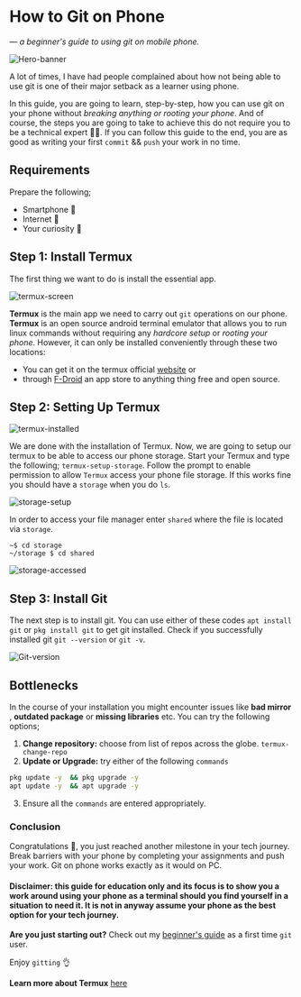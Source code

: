 # How to Git on Phone
— *a beginner's guide to using git on mobile phone.*

![Hero-banner](file:///DevC_Technical_Writing/PocketMark/Src/Attachment-2025-08-20.png)

A lot of times, I have had people complained about how not being able to use git is one of their major setback as a learner using phone. 

In this guide, you are going to learn, step-by-step, how you can use git on your phone without _breaking anything or rooting your phone_. And of course, the steps you are going to take to achieve this do not require you to be a technical expert 🧑‍🔧. If you can follow this guide to the end, you are as good as writing your first ```commit```  && ```push``` your work in no time. 

## Requirements
Prepare the following;
- Smartphone 📱
- Internet 🛜
- Your curiosity 🤨

## Step 1: Install Termux
The first thing we want to do is install the essential app.

![termux-screen](file:///storage/emulated/0/Documents/PocketMark/Src/image_1755705926520.png)


**Termux** is the main app we need to carry out `git` operations on our phone. **Termux** is an open source android terminal emulator that allows you to run linux commands without requiring any _hardcore setup_ or _rooting your phone_. However, it can only be installed conveniently through these two locations:
   - You can get it on the termux official [website](https://termux.dev/en/) or
   - through [F-Droid](https://f-droid.org/) an app store to anything thing free and open source.
## Step 2: Setting Up Termux

![termux-installed](file:///storage/emulated/0/Documents/PocketMark/Src/Attachment-2025-08-20_4.png)


We are done with the installation of Termux. Now,  we are going to setup our termux to be able to access our phone storage. Start your Termux and type the following;
                  `termux-setup-storage`.
Follow the prompt to enable permission to allow `Termux` access your phone file storage. If this works fine you should have a `storage` when you do `ls`. 

![storage-setup](file:///storage/emulated/0/Documents/PocketMark/Src/Attachment-2025-08-21.png)

In order to access your file manager enter `shared` where the file is located via `storage`.

```script
~$ cd storage
~/storage $ cd shared
```     
       
![storage-accessed](file:///storage/emulated/0/Documents/PocketMark/Src/Screenshot_20250820-200309.png)


## Step 3: Install Git
The next step is to install git. You can use either of these codes `apt install git` or `pkg install git` to get git installed. Check if you successfully installed git ```git --version``` or ```git -v```.


![Git-version](file:///storage/emulated/0/Documents/PocketMark/Src/Screenshot_20250820-214909.png)




## Bottlenecks
In the course of your installation you might encounter issues like **bad mirror** , **outdated package** or **missing libraries** etc.  You can try the following options;
1. **Change repository:** choose from list of repos across the globe.
```termux-change-repo```
2. **Update or Upgrade:** try either of the following `commands`
```bash
pkg update -y  && pkg upgrade -y 
apt update -y  && apt upgrade -y
```
3. Ensure all the `commands` are entered appropriately.


### Conclusion
Congratulations 🎉, you just reached another milestone in your tech journey. Break barriers with your phone by completing your assignments and push your work. Git on phone works exactly as it would on PC. 

#### Disclaimer: this guide for education only and its focus is to show you a work around using your phone as a terminal should you find yourself in a situation to need it. It is not in anyway assume your phone as the best option for your tech journey.


**Are you just starting out?** Check out my [beginner's guide](#) as a first time `git` user. 


Enjoy `gitting` 👌

**Learn more about Termux** [here](https://wiki.termux.com/wiki/Main_Page)
